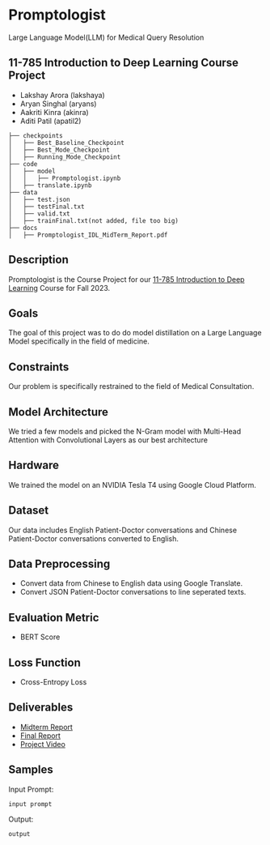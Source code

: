 # Promptologist
Large Language Model(LLM) for Medical Query Resolution

## 11-785 Introduction to Deep Learning Course Project
  + Lakshay Arora (lakshaya)
  + Aryan Singhal (aryans)
  + Aakriti Kinra (akinra)
  + Aditi Patil (apatil2)


```
├── checkpoints
│   ├── Best_Baseline_Checkpoint
│   ├── Best_Mode_Checkpoint
│   ├── Running_Mode_Checkpoint
├── code
│   ├── model
│   │   ├── Promptologist.ipynb
│   ├── translate.ipynb
├── data
│   ├── test.json
│   ├── testFinal.txt
│   ├── valid.txt
│   ├── trainFinal.txt(not added, file too big)
├── docs
│   ├── Promptologist_IDL_MidTerm_Report.pdf
```

## Description
Promptologist is the Course Project for our [11-785 Introduction to Deep Learning](https://deeplearning.cs.cmu.edu/F23/index.html#:~:text=the%20calendar%20first.-,OH%20Calendar,-%3A%20The%20Google) Course for Fall 2023.

## Goals
The goal of this project was to do do model distillation on a Large Language Model specifically in the field of medicine.

## Constraints

Our problem is specifically restrained to the field of Medical Consultation.

## Model Architecture

We tried a few models and picked the N-Gram model with Multi-Head Attention with Convolutional Layers as our best architecture

## Hardware

We trained the model on an NVIDIA Tesla T4 using Google Cloud Platform.

## Dataset

Our data includes English Patient-Doctor conversations and Chinese Patient-Doctor conversations converted to English.

## Data Preprocessing

+ Convert data from Chinese to English data using Google Translate.
+ Convert JSON Patient-Doctor conversations to line seperated texts.

## Evaluation Metric

+ BERT Score

## Loss Function
+ Cross-Entropy Loss

## Deliverables

+ [Midterm Report](https://github.com/lucky-119/Promptologist/blob/main/docs/Promptologist_IDL_MidTerm_Report.pdf)
+ [Final Report](https://www.overleaf.com/project/656cfe3aa78bbb74938b69a5)
+ [Project Video]()

## Samples
Input Prompt:
```
input prompt
```
Output:
```
output
```
